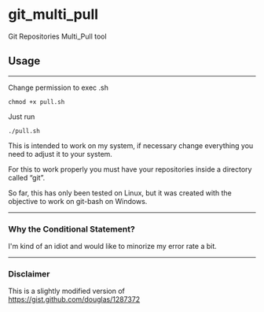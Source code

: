 # git_multi_pull
Git Repositories Multi_Pull tool

## Usage
***
Change permission to exec .sh
```
chmod +x pull.sh 
```
Just run 
```
./pull.sh
```

This is intended to work on my system, if necessary change everything you need to adjust it to your system. 

For this to work properly you must have your repositories inside a directory called “git”. 

So far, this has only been tested on Linux, but it was created with the objective to work on git-bash on Windows. 
***
### Why the Conditional Statement?
I'm kind of an idiot and would like to minorize my error rate a bit.

***
### Disclaimer
This is a slightly modified version of https://gist.github.com/douglas/1287372
